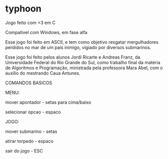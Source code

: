 ﻿# typhoon
Jogo feito com &lt;3 em C

Compativel com Windows, em fase alfa

Esse jogo foi feito em ASCII, e tem como objetivo resgatar mergulhadores perdidos no mar de um país inimigo, vigiado por diversos submarinos. 

Esse jogo foi feito pelos alunos Jordi Ricarte e Andreas Franz, da Universidade Federal do Rio Grande do Sul, como trabalho final da matéria de Algoritmos e Programação, ministrada pela professora Mara Abel, com o auxílio do mestrando Caua Antunes.


COMANDOS BASICOS

MENU:

mover apontador - setas para cima/baixo

selecionar opcao - espaco


JOGO:

mover submarino - setas

atirar torpedo - espaco

sair do jogo - ESC
